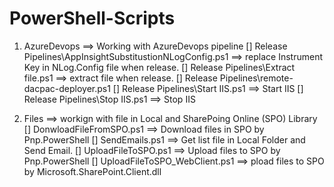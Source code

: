 # PowerShell-Scripts
1. AzureDevops ==> Working with AzureDevops pipeline
	[] Release Pipelines\AppInsightSubstitustionNLogConfig.ps1 ==> replace Instrument Key in NLog.Config file when release.
	[] Release Pipelines\Extract file.ps1	==> extract file when release.
	[] Release Pipelines\remote-dacpac-deployer.ps1
	[] Release Pipelines\Start IIS.ps1	==> Start IIS 
	[] Release Pipelines\Stop IIS.ps1	==> Stop IIS 
	
2. Files ==> workign with file in Local and SharePoing Online (SPO) Library
	[] DonwloadFileFromSPO.ps1 ==> Download files in SPO by Pnp.PowerShell
	[] SendEmails.ps1	==> Get list file in Local Folder and Send Email.
	[] UploadFileToSPO.ps1	==> Upload files to SPO by Pnp.PowerShell
	[] UploadFileToSPO_WebClient.ps1 ==> pload files to SPO by Microsoft.SharePoint.Client.dll